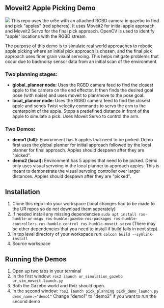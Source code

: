 ## Moveit2 Apple Picking Demo
![](https://github.com/Keeganfn/apple-vservoing/blob/main/docs/github_demo_gif.gif)
This repo uses the ur5e with an attached RGBD camera in gazebo to find and pick "apples" (red spheres). It uses Moveit2 for initial apple approach and Moveit2 Servo for the final pick approach. OpenCV is used to identify "apple" locations with the RGBD stream.

The purpose of this demo is to simulate real world approaches to robotic apple picking where an initial pick approach is chosen, and the final pick approach uses finer grain visual servoing. This helps mitigate problems that occur due to bad/noisy sensor data from an initial scan of the environment.  

### Two planning stages: 
- **global_planner node:** Uses the RGBD camera feed to find the closest apple to the camera on the end effector. It then finds the desired goal pose (with noise) and uses moveit to plan/move to the pose goal. 
- **local_planner node:** Uses the RGBD camera feed to find the closest apple and sends Twist velocity commands to servo the arm to the centerpoint of the apple. Stops a predefined distance in front of the apple to simulate a pick. Uses Moveit Servo to control the arm.


### Two Demos:
- **demo1 (full):** Environment has 5 apples that need to be picked. Demo first uses the global planner for initial approach followed by the local planner for final approach. Apples should despawn after they are "picked".
- **demo2 (local):** Environment has 5 apples that need to be picked. Demo only uses visual servoing in the local planner to approach apples. This is meant to demonstrate the visual servoing controller over larger distances. Apples should despawn after they are "picked".

## Installation
1. Clone this repo into your workspace (local changes had to be made to the UR repos so do not download them seperately)
2. If needed install any missing dependencies ```sudo apt install ros-humble-ur-msgs ros-humble-gazebo-ros-packages ros-humble-controllers ros-humble-control ros-humble-moveit-servo``` (There may be other dependencies that you need to install if build fails in next step).
3. In top level directory of your workspace run: ```colcon build --symlink-install```
4. Source workspace

## Running the Demos
1. Open up two tabs in your terminal
2. In the first window: ```ros2 launch ur_simulation_gazebo ur_sim_moveit.launch.py```
3. Both the Gazebo world and Rviz should open.
4. In the second window: ```ros2 launch pick_planning pick_demo_launch.py demo_name:="demo1"``` Change "demo1" to "demo2" if you want to run the second demo
